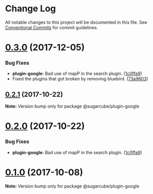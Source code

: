 # Change Log

All notable changes to this project will be documented in this file.
See [Conventional Commits](https://conventionalcommits.org) for commit guidelines.

<a name="0.3.0"></a>
# [0.3.0](https://gitlab.com/sugarcube/sugarcube/compare/v0.1.0...v0.3.0) (2017-12-05)


### Bug Fixes

* **plugin-google:** Bad use of mapP in the search plugin. ([1c0ffa9](https://gitlab.com/sugarcube/sugarcube/commit/1c0ffa9))
* Fixed the plugins that got broken by removing bluebird. ([73a9603](https://gitlab.com/sugarcube/sugarcube/commit/73a9603))




<a name="0.2.1"></a>
## [0.2.1](https://gitlab.com/sugarcube/sugarcube/compare/v0.2.0...v0.2.1) (2017-10-22)




**Note:** Version bump only for package @sugarcube/plugin-google

<a name="0.2.0"></a>
# [0.2.0](https://gitlab.com/sugarcube/sugarcube/compare/v0.1.0...v0.2.0) (2017-10-22)


### Bug Fixes

* **plugin-google:** Bad use of mapP in the search plugin. ([1c0ffa9](https://gitlab.com/sugarcube/sugarcube/commit/1c0ffa9))




<a name="0.1.0"></a>
# [0.1.0](https://gitlab.com/sugarcube/sugarcube/compare/v0.0.0...v0.1.0) (2017-10-08)




**Note:** Version bump only for package @sugarcube/plugin-google
